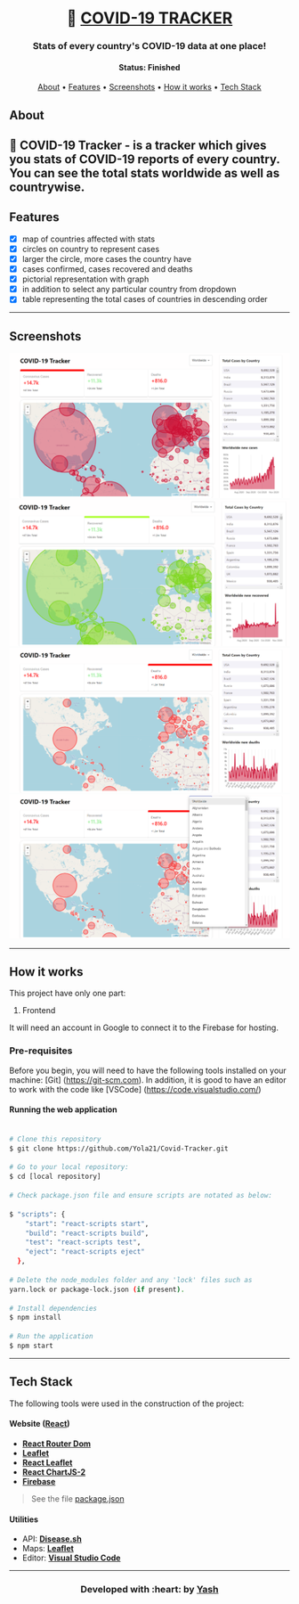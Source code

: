 <h1 align="center">
   🦠 <a href=""> COVID-19 TRACKER </a>
</h1>

<h3 align="center">
    Stats of every country's COVID-19 data at one place!
</h3>

<h4 align="center"> 
	 Status: Finished
</h4>

<p align="center">
 <a href="#about">About</a> •
 <a href="#features">Features</a> •
 <a href="#screenshots">Screenshots</a> • 
 <a href="#how-it-works">How it works</a> • 
 <a href="#tech-stack">Tech Stack</a> 
</p>


## About

🦠 COVID-19 Tracker - is a tracker which gives you stats of COVID-19 reports of every country. You can see the total stats worldwide as well as countrywise.
---

## Features

   - [x] map of countries affected with stats
   - [x] circles on country to represent cases
   - [x] larger the circle, more cases the country have
   - [x] cases confirmed, cases recovered and deaths
   - [x] pictorial representation with graph
   - [x] in addition to select any particular country from dropdown
   - [x] table representing the total cases of countries in descending order

---

## Screenshots

<p align="center">
  <img alt="cases" src="https://github.com/Yola21/Covid-Tracker/blob/main/Screenshots/Screenshot%20(234).png">

  <img alt="cases" src="https://github.com/Yola21/Covid-Tracker/blob/main/Screenshots/Screenshot%20(235).png">
  
  <img alt="cases" src="https://github.com/Yola21/Covid-Tracker/blob/main/Screenshots/Screenshot%20(236).png">
  
  <img alt="cases" src="https://github.com/Yola21/Covid-Tracker/blob/main/Screenshots/Screenshot%20(238).png">
</p>

---

## How it works

This project have only one part:
1. Frontend

It will need an account in Google to connect it to the Firebase for hosting.

### Pre-requisites

Before you begin, you will need to have the following tools installed on your machine:
[Git] (https://git-scm.com).
In addition, it is good to have an editor to work with the code like [VSCode] (https://code.visualstudio.com/)

#### Running the web application

```bash

# Clone this repository
$ git clone https://github.com/Yola21/Covid-Tracker.git

# Go to your local repository:
$ cd [local repository]

# Check package.json file and ensure scripts are notated as below:

$ "scripts": {
    "start": "react-scripts start",
    "build": "react-scripts build",
    "test": "react-scripts test",
    "eject": "react-scripts eject"
  },
  
# Delete the node_modules folder and any 'lock' files such as 
yarn.lock or package-lock.json (if present).

# Install dependencies
$ npm install

# Run the application
$ npm start

```

---

## Tech Stack

The following tools were used in the construction of the project:

#### **Website**  ([React](https://reactjs.org/))

-   **[React Router Dom](https://github.com/ReactTraining/react-router/tree/master/packages/react-router-dom)**
-   **[Leaflet](https://react-leaflet.js.org/en/)**
-   **[React Leaflet](https://react-leaflet.js.org/)**
-   **[React ChartJS-2](https://www.npmjs.com/package/react-chartjs-2)**
-   **[Firebase](https://firebase.google.com/)**

> See the file  [package.json](https://github.com/Yola21/Covid-Tracker/blob/main/package.json)

#### [](https://github.com/tgmarinho/Ecoleta#utilit%C3%A1rios)**Utilities**

-   API:  **[Disease.sh](https://disease.sh/)**  
-   Maps:  **[Leaflet](https://react-leaflet.js.org/en/)**
-   Editor:  **[Visual Studio Code](https://code.visualstudio.com/)** 

---

<h3 align="center"><b>Developed with :heart: by <a href="https://github.com/Yola21">Yash</a></b></h1>
